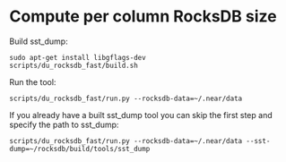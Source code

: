 # Compute per column RocksDB size

Build sst_dump:
```
sudo apt-get install libgflags-dev
scripts/du_rocksdb_fast/build.sh
```

Run the tool:
```
scripts/du_rocksdb_fast/run.py --rocksdb-data=~/.near/data
```

If you already have a built sst_dump tool you can skip the first step and specify the path to sst_dump:
```
scripts/du_rocksdb_fast/run.py --rocksdb-data=~/.near/data --sst-dump=~/rocksdb/build/tools/sst_dump
```
